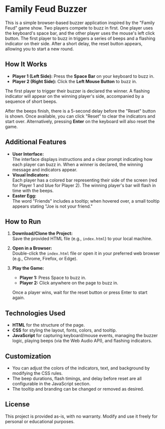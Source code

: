 # Family Feud Buzzer

This is a simple browser-based buzzer application inspired by the "Family Feud" game show. Two players compete to buzz in first. One player uses the keyboard's space bar, and the other player uses the mouse's left click button. The first player to buzz in triggers a series of beeps and a flashing indicator on their side. After a short delay, the reset button appears, allowing you to start a new round.

## How It Works

- **Player 1 (Left Side):** Press the **Space Bar** on your keyboard to buzz in.
- **Player 2 (Right Side):** Click the **Left Mouse Button** to buzz in.

The first player to trigger their buzzer is declared the winner. A flashing indicator will appear on the winning player's side, accompanied by a sequence of short beeps.

After the beeps finish, there is a 5-second delay before the "Reset" button is shown. Once available, you can click "Reset" to clear the indicators and start over. Alternatively, pressing **Enter** on the keyboard will also reset the game.

## Additional Features

- **User Interface:**  
  The interface displays instructions and a clear prompt indicating how each player can buzz in. When a winner is declared, the winning message and indicators appear.
- **Visual Indicators:**  
  Each player has a colored bar representing their side of the screen (red for Player 1 and blue for Player 2). The winning player's bar will flash in time with the beeps.
- **Easter Egg:**  
  The word "Friends" includes a tooltip; when hovered over, a small tooltip appears stating "Joe is not your friend."

## How to Run

1. **Download/Clone the Project:**  
   Save the provided HTML file (e.g., `index.html`) to your local machine.

2. **Open in a Browser:**  
   Double-click the `index.html` file or open it in your preferred web browser (e.g., Chrome, Firefox, or Edge).

3. **Play the Game:**

   - **Player 1:** Press Space to buzz in.
   - **Player 2:** Click anywhere on the page to buzz in.

   Once a player wins, wait for the reset button or press Enter to start again.

## Technologies Used

- **HTML** for the structure of the page.
- **CSS** for styling the layout, fonts, colors, and tooltip.
- **JavaScript** for capturing keyboard/mouse events, managing the buzzer logic, playing beeps (via the Web Audio API), and flashing indicators.

## Customization

- You can adjust the colors of the indicators, text, and background by modifying the CSS rules.
- The beep durations, flash timings, and delay before reset are all configurable in the JavaScript section.
- The tooltip and branding can be changed or removed as desired.

## License

This project is provided as-is, with no warranty. Modify and use it freely for personal or educational purposes.
